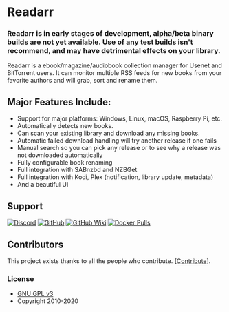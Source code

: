 # Readarr

### Readarr is in early stages of development, alpha/beta binary builds are not yet available. Use of any test builds isn't recommend, and may have detrimental effects on your library.

Readarr is a ebook/magazine/audiobook collection manager for Usenet and BitTorrent users. It can monitor multiple RSS feeds for new books from your favorite authors and will grab, sort and rename them.

## Major Features Include:

* Support for major platforms: Windows, Linux, macOS, Raspberry Pi, etc.
* Automatically detects new books.
* Can scan your existing library and download any missing books.
* Automatic failed download handling will try another release if one fails
* Manual search so you can pick any release or to see why a release was not downloaded automatically
* Fully configurable book renaming
* Full integration with SABnzbd and NZBGet
* Full integration with Kodi, Plex (notification, library update, metadata)
* And a beautiful UI

## Support

[![Discord](https://img.shields.io/badge/discord-chat-7289DA.svg?maxAge=60)](https://discord.gg/WWd5ZGg)
[![GitHub](https://img.shields.io/badge/github-issues-red.svg?maxAge=60)](https://github.com/Readarr/Readarr/issues)
[![GitHub Wiki](https://img.shields.io/badge/github-wiki-181717.svg?maxAge=60)](https://github.com/Readarr/Readarr/wiki)
[![Docker Pulls](https://img.shields.io/docker/pulls/hotio/readarr)](https://hub.docker.com/r/hotio/readarr)

## Contributors

This project exists thanks to all the people who contribute. [[Contribute](CONTRIBUTING.md)].

### License

* [GNU GPL v3](http://www.gnu.org/licenses/gpl.html)
* Copyright 2010-2020
